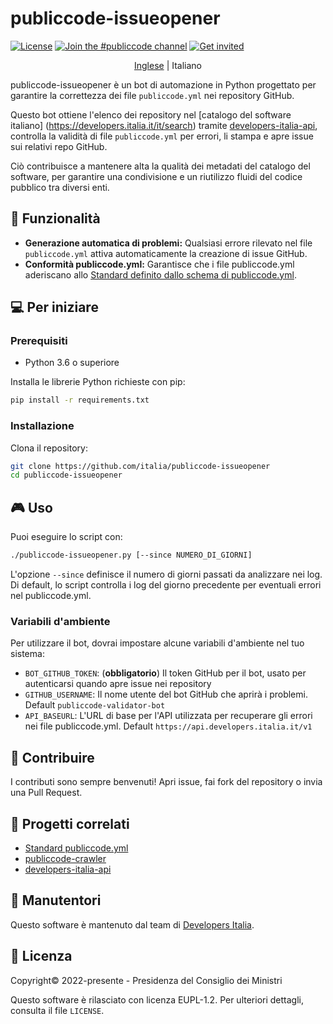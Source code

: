 # publiccode-issueopener

[![License](https://img.shields.io/github/license/italia/publiccode-issueopener.svg)](https://github.com/italia/publiccode-issueopener/blob/main/LICENSE)
[![Join the #publiccode channel](https://img.shields.io/badge/Slack%20channel-%23publiccode-blue.svg)](https://app.slack.com/client/T6C27AXE0/CAM3F785T)
[![Get invited](https://slack.developers.italia.it/badge.svg)](https://slack.developers.italia.it/)

<p align="center">
  <a href="README.md">Inglese</a> | 
  Italiano
</p>

publiccode-issueopener è un bot di automazione in Python progettato per
garantire la correttezza dei file `publiccode.yml` nei repository GitHub.

Questo bot ottiene l'elenco dei repository nel [catalogo del software italiano]
(https://developers.italia.it/it/search) tramite 
[developers-italia-api](https://github.com/italia/developers-italia-api), controlla 
la validità di file `publiccode.yml` per errori, li stampa e apre issue sui relativi
repo GitHub.

Ciò contribuisce a mantenere alta la qualità dei metadati del catalogo del 
software, per garantire una condivisione e un riutilizzo fluidi del codice pubblico
tra diversi enti.

## 🚀 Funzionalità

- **Generazione automatica di problemi:** Qualsiasi errore rilevato nel file 
`publiccode.yml` attiva automaticamente la creazione di issue GitHub.
- **Conformità publiccode.yml:** Garantisce che i file publiccode.yml aderiscano
allo [Standard definito dallo schema di publiccode.yml](https://yml.publiccode.tools).

## 💻 Per iniziare

### Prerequisiti

- Python 3.6 o superiore

Installa le librerie Python richieste con pip:

```bash
pip install -r requirements.txt
```

### Installazione

Clona il repository:

```bash
git clone https://github.com/italia/publiccode-issueopener
cd publiccode-issueopener
```

## 🎮 Uso

Puoi eseguire lo script con:

```bash
./publiccode-issueopener.py [--since NUMERO_DI_GIORNI]
```

L'opzione `--since` definisce il numero di giorni passati da analizzare nei log. 
Di default, lo script controlla i log del giorno precedente per eventuali errori
nel publiccode.yml.

### Variabili d'ambiente

Per utilizzare il bot, dovrai impostare alcune variabili d'ambiente nel tuo sistema:

- `BOT_GITHUB_TOKEN`: (**obbligatorio**) Il token GitHub per il bot, usato 
per autenticarsi quando apre issue nei repository
- `GITHUB_USERNAME`: Il nome utente del bot GitHub che aprirà i problemi. Default `publiccode-validator-bot`
- `API_BASEURL`: L'URL di base per l'API utilizzata per recuperare gli errori nei 
file publiccode.yml. Default `https://api.developers.italia.it/v1`

## 🤝 Contribuire

I contributi sono sempre benvenuti! Apri issue, fai fork del repository o invia una Pull Request.

## 🔗 Progetti correlati

* [Standard publiccode.yml](https://github.com/publiccodeyml/publiccode.yml)
* [publiccode-crawler](https://github.com/italia/publiccode-crawler)
* [developers-italia-api](https://github.com/italia/developers-italia-api)

## 👥 Manutentori

Questo software è mantenuto dal team di [Developers Italia](https://developers.italia.it).

## 📄 Licenza

Copyright© 2022-presente - Presidenza del Consiglio dei Ministri

Questo software è rilasciato con licenza EUPL-1.2. Per ulteriori dettagli, consulta il file `LICENSE`.
